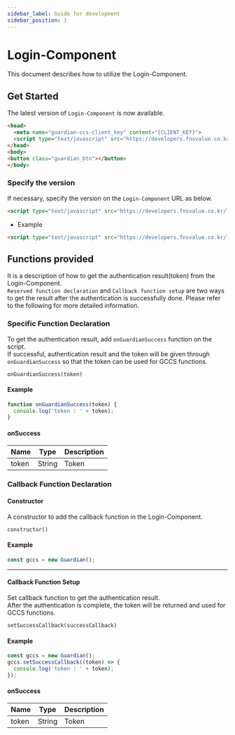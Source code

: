 ```yaml
---
sidebar_label: Guide for development
sidebar_position: 1
---
```

# Login-Component
This document describes how to utilize the Login-Component.

## Get Started
The latest version of `Login-Component` is now available.

```html
<head>
  <meta name="guardian-ccs-client_key" content="{CLIENT_KEY}">
  <script type="text/javascript" src="https://developers.fnsvalue.co.kr/login-component/guardian.js"></script>
</head>
<body>
<button class="guardian_btn"></button>
</body>
```

### Specify the version

If necessary, specify the version on the `Login-Component` URL as below.

```html
<script type="text/javascript" src="https://developers.fnsvalue.co.kr/login-component/{VERSION}/guardian.js"></script>
```

 - Example
```html
<script type="text/javascript" src="https://developers.fnsvalue.co.kr/login-component/1.0.2/guardian.js"></script>
```

## Functions provided
It is a description of how to get the authentication result(token) from the Login-Component.   
`Reserved function declaration` and `Callback function setup` are two ways to get the result after the authentication is successfully done. Please refer to the following for more detailed information. 

<!-- 
### 예약 함수 추가

자세한 내용은 [예약 함수 추가](#예약 함수 추가)에서 확인 할 수 있습니다.

|Name|Description|
|---|---|
|onGuardianSuccess| GuardianCCS 인증 성공 시 CallBack 함수|

### Login-Component 에 callback 등록

자세한 내용은 [callback 등록](#callback 등록)에서 확인 할 수 있습니다.

|Name|Description|
|---|---|
|constructor| LoginComponent에 콜백 함수를 등록 하기 위한 생성자 |
|setSuccessCallback| GuardianCCS 인증 성공 시 CallBack을 호출 | -->

###  Specific Function Declaration
To get the authentication result, add `onGuardianSuccess` function on the script.   
If successful, authentication result and the token will be given through `onGuardianSuccess` so that the token can be used for GCCS functions.
```
onGuardianSuccess(token)
```

#### Example
```javascript
function onGuardianSuccess(token) {
  console.log('token : ' + token);
}
```

#### onSuccess
|Name|Type|Description|
|---|---|---|
|token|String|Token|

### Callback Function Declaration

#### Constructor
A constructor to add the callback function in the Login-Component.

```
constructor()
```

#### Example
```javascript
const gccs = new Guardian();
```

---

#### Callback Function Setup
Set callback function to get the authentication result.   
After the authentication is complete, the token will be returned and used for GCCS functions.


```
setSuccessCallback(successCallback)
```

#### Example
```javascript
const gccs = new Guardian();
gccs.setSuccessCallback((token) => {
  console.log('token : ' + token);
});
```

#### onSuccess
|Name|Type|Description|
|---|---|---|
|token|String|Token|